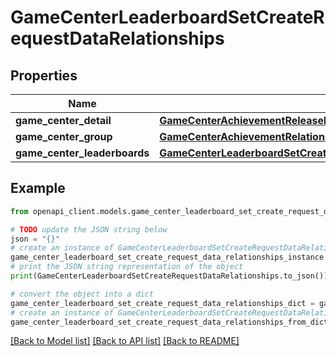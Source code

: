 # GameCenterLeaderboardSetCreateRequestDataRelationships


## Properties

Name | Type | Description | Notes
------------ | ------------- | ------------- | -------------
**game_center_detail** | [**GameCenterAchievementReleaseRelationshipsGameCenterDetail**](GameCenterAchievementReleaseRelationshipsGameCenterDetail.md) |  | [optional] 
**game_center_group** | [**GameCenterAchievementRelationshipsGameCenterGroup**](GameCenterAchievementRelationshipsGameCenterGroup.md) |  | [optional] 
**game_center_leaderboards** | [**GameCenterLeaderboardSetCreateRequestDataRelationshipsGameCenterLeaderboards**](GameCenterLeaderboardSetCreateRequestDataRelationshipsGameCenterLeaderboards.md) |  | [optional] 

## Example

```python
from openapi_client.models.game_center_leaderboard_set_create_request_data_relationships import GameCenterLeaderboardSetCreateRequestDataRelationships

# TODO update the JSON string below
json = "{}"
# create an instance of GameCenterLeaderboardSetCreateRequestDataRelationships from a JSON string
game_center_leaderboard_set_create_request_data_relationships_instance = GameCenterLeaderboardSetCreateRequestDataRelationships.from_json(json)
# print the JSON string representation of the object
print(GameCenterLeaderboardSetCreateRequestDataRelationships.to_json())

# convert the object into a dict
game_center_leaderboard_set_create_request_data_relationships_dict = game_center_leaderboard_set_create_request_data_relationships_instance.to_dict()
# create an instance of GameCenterLeaderboardSetCreateRequestDataRelationships from a dict
game_center_leaderboard_set_create_request_data_relationships_from_dict = GameCenterLeaderboardSetCreateRequestDataRelationships.from_dict(game_center_leaderboard_set_create_request_data_relationships_dict)
```
[[Back to Model list]](../README.md#documentation-for-models) [[Back to API list]](../README.md#documentation-for-api-endpoints) [[Back to README]](../README.md)


